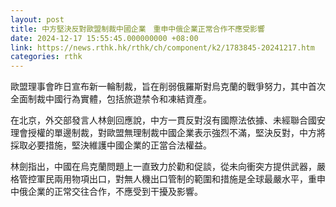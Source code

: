 ```yaml
---
layout: post
title: 中方堅決反對歐盟制裁中國企業　重申中俄企業正常合作不應受影響
date: 2024-12-17 15:55:45.000000000 +08:00
link: https://news.rthk.hk/rthk/ch/component/k2/1783845-20241217.htm
categories: rthk
---
```


歐盟理事會昨日宣布新一輪制裁，旨在削弱俄羅斯對烏克蘭的戰爭努力，其中首次全面制裁中國行為實體，包括旅遊禁令和凍結資產。

在北京，外交部發言人林劍回應說，中方一貫反對沒有國際法依據、未經聯合國安理會授權的單邊制裁，對歐盟無理制裁中國企業表示強烈不滿，堅決反對，中方將採取必要措施，堅決維護中國企業的正當合法權益。

林劍指出，中國在烏克蘭問題上一直致力於勸和促談，從未向衝突方提供武器，嚴格管控軍民兩用物項出口，對無人機出口管制的範圍和措施是全球最嚴水平，重申中俄企業的正常交往合作，不應受到干擾及影響。
